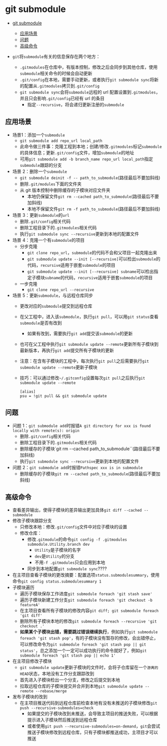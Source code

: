 # git submodule

- [git submodule](#git-submodule)
  - [应用场景](#应用场景)
  - [问题](#问题)
  - [高级命令](#高级命令)

- `git`将`submodule`有关的信息保存在两个地方：
  - `.gitmodules`在仓库中，有版本控制，修改之后会同步到其他仓库，使用`submodule`相关命令的时候会自动更新
  - `.git/config`在本地，需要手动更新，或者执行`git submodule sync`将新的配置从`.gitmodules`拷贝到`.git/config`
  - `git submodule sync`会将`submodule`远程的 url 配置设置到`.gitmodules`，并且只会影响`.git/config`已经有 url 的条目
    - 指定`--recursive`，将会递归更新注册的`submodule`

## 应用场景

- 场景1：添加一个`submodule`
  - `git submodule add repo_url local_path`
  - 此命令做三件事：克隆工程到本地；创建/修改`.gitmodules`标记`submodule`的具体信息；更新`.git/config`文件，增加`submodule`的地址
  - 可用`git submodule add -b branch_name repo_url local_path`指定`submodule`跟踪的分支
- 场景 2：删除一个`submodule`
  - `git submodule deinit -f -- path_to_submodule`(路径最后不要加斜线)
  - 删除`.git/modules`下面的文件夹
  - 从 git 版本控制中删除缓存的子模块对应文件夹
    - 本地仍保留文件`git rm --cached path_to_submodule`(路径最后不要加斜线)
    - 本地不保留文件`git rm -f path_to_submodule`(路径最后不要加斜线)
- 场景 3：更新`submodule`的`url`
  - 删除`.git/config`相关代码
  - 删除工程目录下的`.gitmodules`相关代码
  - 执行`git submodule sync --recursive`更新到本地的配置文件
- 场景 4：克隆一个有`submodule`的项目
  - 分步克隆
    - `git clone repo_url`，`submodule`的代码不会和父项目一起克隆出来
    - `git submodule update --init [--recursive]`可以检出`submodule`的代码，`recursive`适用于嵌套`submodule`的项目
    - `git submodule update --init [--recursive] subname`可以检出指定子模块`subname`的代码，`recursive`适用于嵌套`submodule`的项目
  - 一步克隆
    - `git clone repo_url --recursive`
- 场景 5：更新`submodule`，与远程仓库同步
  - 更改对应的`submodule`提交到远程仓库
  - 在父工程中，进入该`submodule`，执行`git pull`，可以用`git status`查看`submodule`是否有改到
    - 如果有改到，需要执行`git add`提交该`submodule`的更新
  - 也可在父工程中执行`git submodule update --remote`更新所有子模块到最新版本，再执行`git add`提交所有子模块的更新
  - 注意：在含有子模块的工程中，每次执行`git pull`之后需要执行`git submodule update --remote`更新子模块
  - 技巧：可以通过修改`~/.gitconfig`设置每次`git pull`之后执行`git submodule update --remote`

    ```code
    [alias]
    psu = !git pull && git submodule update
    ```

## 问题

- 问题 1：`git submodule add`时报错`A git directory for xxx is found locally with remote(s): origin`
  - 删除`.git/config`相关代码
  - 删除工程目录下的`.gitmodules`相关代码
  - 删除缓存的子模块`git rm --cached path_to_submodule``(路径最后不要加斜线)
  - 执行`git submodule sync --recursive`更新到本地的配置文件
- 问题 2：`git submodule add`时报错`Pathspec xxx is in submodule`
  - 删除缓存的子模块`git rm --cached path_to_submodule`(路径最后不要加斜线)

## 高级命令

- 查看差异输出，使得子模块的差异输出更加具体`git diff --cached --submodule`
- 修改子模块跟踪分支
  - 只修改本地：修改`.git/config`文件中对应子模块的设置
  - 修改仓库：
    - 修改`.gitmodule`的命令`git config -f .gitmodules submodule.Utility.branch dev`
      - `Utility`是子模块的名字
      - `dev`是`Utility`的分支
      - 不用`-f .gitmodules`只会应用到本地
    - 同步到本地配置`git submodule sync`????
- 在主项目查看子模块的更改摘要：配置选项`status.submodulesummary`，使用命令`git config status.submodulesummary 1`
- 子模块遍历
  - 遍历子模块保存工作进度`git submodule foreach 'git stash save'`
  - 遍历子模块新建工作分支`git submodule foreach 'git checkout -b featureA'`
  - 在主项目查看所有子模块的修改内容`git diff; git submodule foreach 'git diff'`
  - 删除所有子模块本地的修改`git submodule foreach --recursive 'git checkout .'`
  - **如果某个子模块出错，需要跳过错误继续执行**，例如执行`git submodule foreach 'git stash pop'`，有的子模块没有暂存的修改，会出错停止，可以修改命令为`git submodule foreach 'git stash pop || git status'`，总之添加一个一定可以成功执行的命令就好了，例如`git submodule foreach 'git stash pop || echo 1'`
- 在主项目修改子模块
  - `git submodule update`更新子模块的文件时，会将子仓库留在一个`游离的HEAD`状态，本地没有工作分支跟踪改到
  - 首先进入子模块检出一个分支，修改之后提交到本地
  - 拉取远程仓库的子模块提交并合并到本地`git submodule update --remote --rebase/merge`
- 发布子模块的改到
  - 在主项目推送代码到远程仓库前检查本地有没有未推送的子模块修改`git push --recursive-submodules=check`
    - 如果提交的子模块改到未推送，会导致主项目的推送失败，可以根据提示进入子模块然后推送到远程仓库
    - 或者使用`git push --recursive-submodules=on-demand`，`git`会尝试推送子模块修改到远程仓库，只有子模块都推送成功，主项目才可以推送

